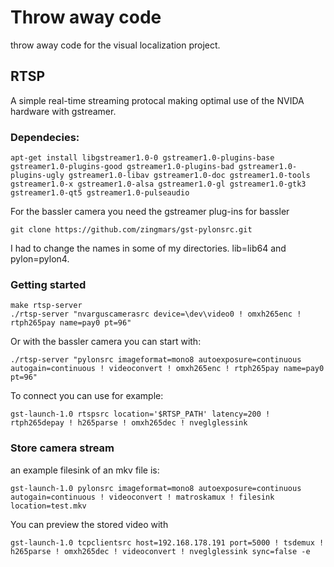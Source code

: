 # Throw away code
throw away code for the visual localization project.
## RTSP
A simple real-time streaming protocal making optimal use of the NVIDA hardware with gstreamer.
### Dependecies:
```
apt-get install libgstreamer1.0-0 gstreamer1.0-plugins-base gstreamer1.0-plugins-good gstreamer1.0-plugins-bad gstreamer1.0-plugins-ugly gstreamer1.0-libav gstreamer1.0-doc gstreamer1.0-tools gstreamer1.0-x gstreamer1.0-alsa gstreamer1.0-gl gstreamer1.0-gtk3 gstreamer1.0-qt5 gstreamer1.0-pulseaudio
```
For the bassler camera you need the gstreamer plug-ins for bassler
```
git clone https://github.com/zingmars/gst-pylonsrc.git
```
I had to change the names in some of my directories. lib=lib64 and pylon=pylon4.
### Getting started
```
make rtsp-server
./rtsp-server "nvarguscamerasrc device=\dev\video0 ! omxh265enc ! rtph265pay name=pay0 pt=96"
```
Or with the bassler camera you can start with:
```
./rtsp-server "pylonsrc imageformat=mono8 autoexposure=continuous autogain=continuous ! videoconvert ! omxh265enc ! rtph265pay name=pay0 pt=96"
```
To connect you can use for example:
```
gst-launch-1.0 rtspsrc location='$RTSP_PATH' latency=200 ! rtph265depay ! h265parse ! omxh265dec ! nveglglessink
```
### Store camera stream
an example filesink of an mkv file is:
```
gst-launch-1.0 pylonsrc imageformat=mono8 autoexposure=continuous autogain=continuous ! videoconvert ! matroskamux ! filesink location=test.mkv
```
You can preview the stored video with
```
gst-launch-1.0 tcpclientsrc host=192.168.178.191 port=5000 ! tsdemux ! h265parse ! omxh265dec ! videoconvert ! nveglglessink sync=false -e
```